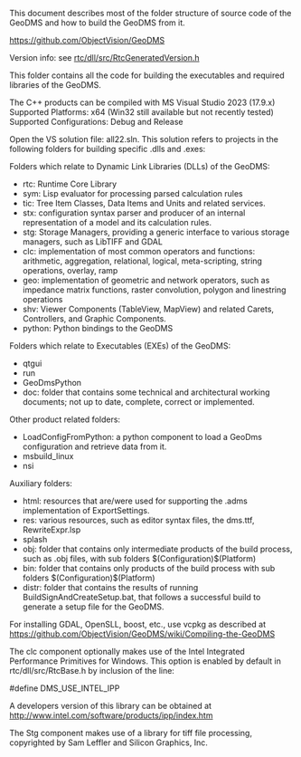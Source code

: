 This document describes most of the folder structure of source code of the GeoDMS and how to build the GeoDMS from it.

https://github.com/ObjectVision/GeoDMS

Version info: see [rtc/dll/src/RtcGeneratedVersion.h](https://github.com/ObjectVision/GeoDMS/blob/main/rtc/dll/src/RtcGeneratedVersion.h)

This folder contains all the code for building the executables and required libraries of the GeoDMS.

The C++ products can be compiled with MS Visual Studio 2023 (17.9.x)
Supported Platforms: x64 (Win32 still available but not recently tested)
Supported Configurations: Debug and Release

Open the VS solution file: all22.sln. This solution refers to projects in the following folders for building specific .dlls and .exes:

Folders which relate to Dynamic Link Libraries (DLLs) of the GeoDMS:
- rtc: Runtime Core Library
- sym: Lisp evaluator for processing parsed calculation rules
- tic: Tree Item Classes, Data Items and Units and related services.
- stx: configuration syntax parser and producer of an internal representation of a model and its calculation rules.
- stg: Storage Managers, providing a generic interface to various storage managers, such as LibTIFF and GDAL
- clc: implementation of most common operators and functions: arithmetic, aggregation, relational, logical, meta-scripting, string operations, overlay, ramp
- geo: implementation of geometric and network operators, such as impedance matrix functions, raster convolution, polygon and linestring operations
- shv: Viewer Components (TableView, MapView) and related Carets, Controllers, and Graphic Components.
- python: Python bindings to the GeoDMS

Folders which relate to Executables (EXEs) of the GeoDMS:
- qtgui
- run
- GeoDmsPython
- doc: folder that contains some technical and architectural working documents; not up to date, complete, correct or implemented.

Other product related folders:
- LoadConfigFromPython: a python component to load a GeoDms configuration and retrieve data from it.
- msbuild_linux
- nsi


Auxiliary folders:
- html: resources that are/were used for supporting the .adms implementation of ExportSettings.
- res: various resources, such as editor syntax files, the dms.ttf, RewriteExpr.lsp
- splash
- obj: folder that contains only intermediate products of the build process, such as .obj files, with sub folders $(Configuration)\$(Platform)
- bin: folder that contains only products of the build process with sub folders $(Configuration)\$(Platform)
- distr: folder that contains the results of running BuildSignAndCreateSetup.bat, that follows a successful build to generate a setup file for the GeoDMS.

For installing GDAL, OpenSLL, boost, etc., use vcpkg as described at https://github.com/ObjectVision/GeoDMS/wiki/Compiling-the-GeoDMS

The clc component optionally makes use of the Intel Integrated Performance Primitives for Windows.
This option is enabled by default in rtc/dll/src/RtcBase.h by inclusion of the line:

#define DMS_USE_INTEL_IPP

A developers version of this library
can be obtained at http://www.intel.com/software/products/ipp/index.htm

The Stg component makes use of a library for tiff file processing,
copyrighted by Sam Leffler and Silicon Graphics, Inc.
 